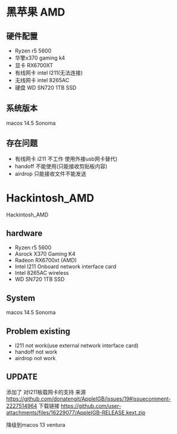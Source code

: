 <!--
 * @Author: richardthunder yuetingpei888@gmail.com
 * @Date: 2024-06-13 16:29:53
 * @LastEditors: richardthunder yuetingpei888@gmail.com
 * @LastEditTime: 2024-07-19 15:07:47
 * @FilePath: /Hackintosh_AMD/README.md
 * @Description: 这是默认设置,请设置`customMade`, 打开koroFileHeader查看配置 进行设置: https://github.com/OBKoro1/koro1FileHeader/wiki/%E9%85%8D%E7%BD%AE
-->
# 黑苹果 AMD
## 硬件配置
- Ryzen r5 5600
- 华擎x370 gaming k4
- 显卡 RX6700XT
- 有线网卡 intel I211(无法连接)
- 无线网卡 intel 8265AC
- 硬盘 WD SN720 1TB SSD

## 系统版本
macos 14.5 Sonoma

## 存在问题
- 有线网卡 i211 不工作 使用外接usb网卡替代)
- handoff 不能使用(只能接收剪贴板内容)
- airdrop 只能接收文件不能发送




# Hackintosh_AMD
Hackintosh_AMD
## hardware
- Ryzen r5 5600 
- Asrock  X370 Gaming K4
- Radeon RX6700xt (AMD)
- Intel I211 Onboard network interface card
- Intel 8265AC wireless
- WD SN720 1TB SSD
## System
  macos 14.5 Sonoma

## Problem existing
- I211 not work(use external network interface card)
- handoff not work
- airdrop not work

## UPDATE
添加了 对I211板载网卡的支持 来源 https://github.com/donatengit/AppleIGB/issues/19#issuecomment-2227514964
下载链接  https://github.com/user-attachments/files/16229077/AppleIGB-RELEASE.kext.zip

降级到macos 13 ventura
